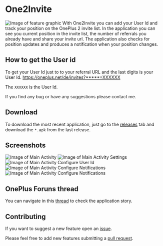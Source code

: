 # One2Invite

![Image of feature graphic](assets/feature-graphic.jpg)
With One2Invite you can add your User Id and track your position on the OnePlus 2 invite list. In the application you can see you current position in the invite list, the number of referrals you already have and share your invite url. The application also checks for position updates and produces a notification when your position changes.

## How to get the User id

To get your User Id just to to your referral URL and the last digits is your User Id.
https://oneplus.net/de/invites?*****=XXXXXX

The `XXXXXX` is the User Id.

If you find any bug or have any suggestions please contact me.

## Download

To download the most recent application, just go to the [releases](https://github.com/SandroMachado/one2invite/releases) tab and download the `*.apk` from the last release.

## Screenshots

![Image of Main Activity](assets/main_activity.png)
![Image of Main Activity Settings](assets/main_activity_settings.png)
![Image of Main Activity Configure User Id](assets/configure_user_id.png)
![Image of Main Activity Configure Notifications](assets/configure_notifications.png)
![Image of Main Activity Configure Notifications](assets/notification.png)

## OnePlus Foruns thread

You can navigate in this [thread](https://forums.oneplus.net/threads/app-invite-tracker.335982/) to check the application story. 

## Contributing

If you want to suggest a new feature open an [issue](https://github.com/SandroMachado/one2invite/issues).

Please feel free to add new features submitting a [pull request](https://github.com/SandroMachado/one2invite/pulls). 